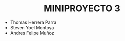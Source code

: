 <h1 align="center"> MINIPROYECTO 3 </h1>
<ul>
  <li>Thomas Herrera Parra</li>
  <li>Steven Yoel Montoya</li>
  <li>Andres Felipe Muñoz</li>
</ul>
